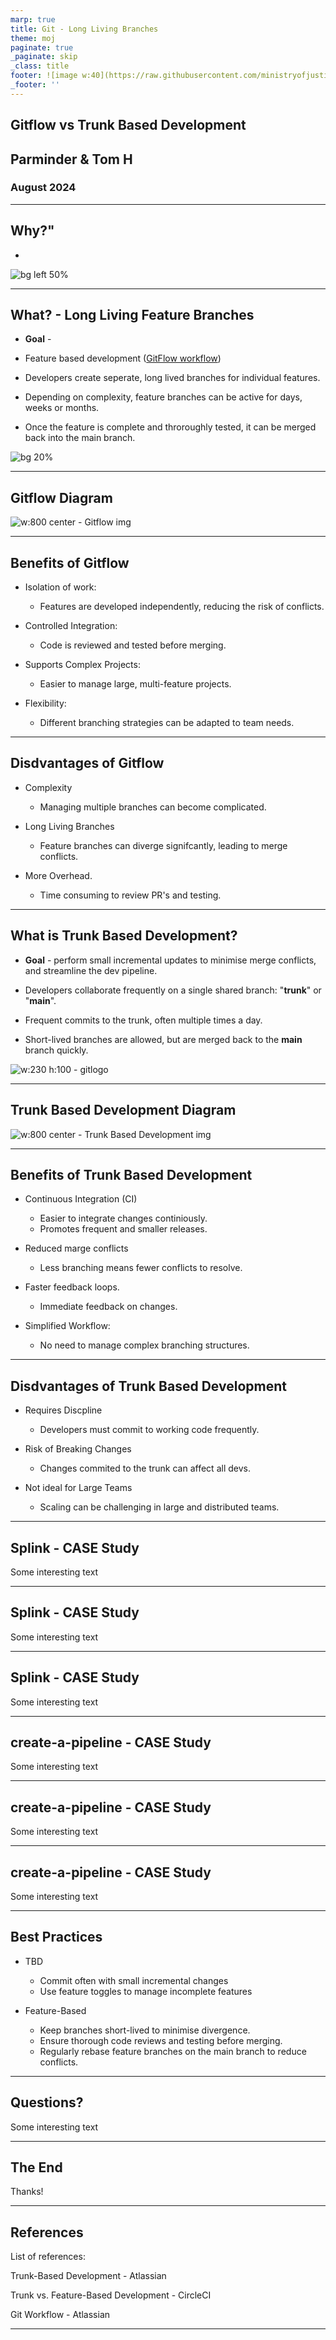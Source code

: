 ```yaml
---
marp: true
title: Git - Long Living Branches
theme: moj
paginate: true
_paginate: skip
_class: title
footer: ![image w:40](https://raw.githubusercontent.com/ministryofjustice/marp-moj-theme/main/images/moj.png)
_footer: ''
---
```


<!-- _header: ![w:100](https://raw.githubusercontent.com/ministryofjustice/marp-moj-theme/main/images/moj.png) -->

## Gitflow vs Trunk Based Development

## Parminder & Tom H

### August 2024

---

## Why?"

-

![bg left 50%](https://evaluationcanada.ca/client_assets/images/people_hold_arrow.png)

---

## What? - Long Living Feature Branches

- **Goal** - 

- Feature based development ([GitFlow workflow](https://www.atlassian.com/git/tutorials/comparing-workflows/gitflow-workflow))

- Developers create seperate, long lived branches for individual features.

- Depending on complexity, feature branches can be active for days, weeks or months.

- Once the feature is complete and throroughly tested, it can be merged back into the main branch.

![bg 20%](./images/git-logo.png)

---

## Gitflow Diagram

![w:800 center - Gitflow img](./images/)

---

## Benefits of Gitflow

- Isolation of work:
  - Features are developed independently, reducing the risk of conflicts.

- Controlled Integration:
  - Code is reviewed and tested before merging.

- Supports Complex Projects:
  - Easier to manage large, multi-feature projects.

- Flexibility:
  -  Different branching strategies can be adapted to team needs.

---

## Disdvantages of Gitflow

- Complexity
  - Managing multiple branches can become complicated.

- Long Living Branches
  - Feature branches can diverge signifcantly, leading to merge conflicts.

- More Overhead.
  - Time consuming to review PR's and testing.

---

## What is Trunk Based Development?

- **Goal** - perform small incremental updates to minimise merge conflicts, and streamline the dev pipeline.

- Developers collaborate frequently on a single shared branch: "**trunk**" or "**main**".

- Frequent commits to the trunk, often multiple times a day.

- Short-lived branches are allowed, but are merged back to the **main** branch quickly.

![w:230 h:100 - gitlogo](./images/git-logo.png)

---

## Trunk Based Development Diagram

![w:800 center - Trunk Based Development img](./images/trunk-based-dev.png)

---

## Benefits of Trunk Based Development

- Continuous Integration (CI)
  - Easier to integrate changes continiously.
  - Promotes frequent and smaller releases.

- Reduced marge conflicts
  - Less branching means fewer conflicts to resolve.

- Faster feedback loops.
  - Immediate feedback on changes.

- Simplified Workflow:
  - No need to manage complex branching structures.

---

## Disdvantages of Trunk Based Development

- Requires Discpline
  - Developers must commit to working code frequently.

- Risk of Breaking Changes
  - Changes commited to the trunk can affect all devs.

- Not ideal for Large Teams
  - Scaling can be challenging in large and distributed teams.

---
## Splink - CASE Study

Some interesting text

---

## Splink - CASE Study

Some interesting text

---

## Splink - CASE Study

Some interesting text

---


## create-a-pipeline - CASE Study

Some interesting text

---

## create-a-pipeline - CASE Study

Some interesting text

---

## create-a-pipeline - CASE Study

Some interesting text

---

## Best Practices

- TBD
  - Commit often with small incremental changes
  - Use feature toggles to manage incomplete features

- Feature-Based
  - Keep branches short-lived to minimise divergence.
  - Ensure thorough code reviews and testing before merging.
  - Regularly rebase feature branches on the main branch to reduce conflicts.

---

## Questions?

Some interesting text

---

## The End

Thanks!

---

## References

List of references:
    
Trunk-Based Development - Atlassian
    
Trunk vs. Feature-Based Development - CircleCI
    
Git Workflow - Atlassian

---